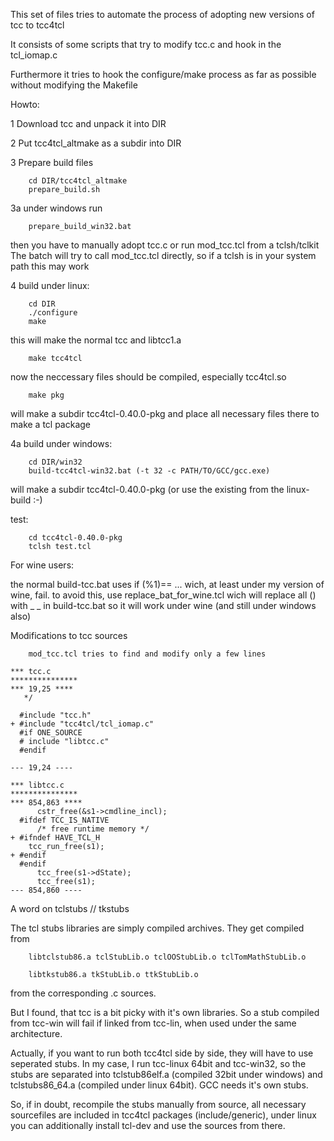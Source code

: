 This set of files tries to automate the process of adopting new versions of tcc to tcc4tcl

It consists of some scripts that try to modify tcc.c and hook in the tcl_iomap.c

Furthermore it tries to hook the configure/make process as far as possible without modifying the Makefile

Howto:

1 Download tcc and unpack it into DIR

2 Put tcc4tcl_altmake as a subdir into DIR

3       Prepare build files

        cd DIR/tcc4tcl_altmake
        prepare_build.sh

3a under windows run 

        prepare_build_win32.bat

then you have to manually adopt tcc.c
or run mod_tcc.tcl from a tclsh/tclkit
The batch will try to call mod_tcc.tcl directly, 
so if a tclsh is in your system path this may work

4  build under linux:

        cd DIR
        ./configure
        make

this will make the normal tcc and libtcc1.a

        make tcc4tcl

now the neccessary files should be compiled, especially tcc4tcl.so

        make pkg

will make a subdir tcc4tcl-0.40.0-pkg and place all necessary files there to make a tcl package

4a build under windows:

        cd DIR/win32
        build-tcc4tcl-win32.bat (-t 32 -c PATH/TO/GCC/gcc.exe)

will make a subdir tcc4tcl-0.40.0-pkg (or use the existing from the linux-build :-)

test:

        cd tcc4tcl-0.40.0-pkg
        tclsh test.tcl

For wine users:

the normal build-tcc.bat uses if (%1)== ... wich, at least under my version of wine, fail.
to avoid this, use replace_bat_for_wine.tcl wich will replace all () with _ _ in build-tcc.bat
so it will work under wine (and still under windows also)

Modifications to tcc sources

        mod_tcc.tcl tries to find and modify only a few lines

```     
*** tcc.c      
***************
*** 19,25 ****
   */

  #include "tcc.h"
+ #include "tcc4tcl/tcl_iomap.c"
  #if ONE_SOURCE
  # include "libtcc.c"
  #endif

--- 19,24 ----

*** libtcc.c	
***************
*** 854,863 ****
      cstr_free(&s1->cmdline_incl);
  #ifdef TCC_IS_NATIVE
      /* free runtime memory */
+ #ifndef HAVE_TCL_H
    tcc_run_free(s1);
+ #endif
  #endif
      tcc_free(s1->dState);
      tcc_free(s1);
--- 854,860 ----
```

A word on tclstubs // tkstubs

The tcl stubs libraries are simply compiled archives. They get compiled from

        libtclstub86.a tclStubLib.o tclOOStubLib.o tclTomMathStubLib.o
                
        libtkstub86.a tkStubLib.o ttkStubLib.o
        

from the corresponding .c sources.

But I found, that tcc is a bit picky with it's own libraries. So a stub compiled from tcc-win will fail if linked from tcc-lin, when used under the same architecture.

Actually, if you want to run both tcc4tcl side by side, they will have to use seperated stubs. In my case, I run tcc-linux 64bit and tcc-win32, so the stubs are separated into tclstub86elf.a (compiled 32bit under windows) and tclstubs86_64.a (compiled under linux 64bit). GCC needs it's own stubs.

So, if in doubt, recompile the stubs manually from source, all necessary sourcefiles are included in tcc4tcl packages (include/generic), under linux you can additionally install tcl-dev and use the sources from there.

